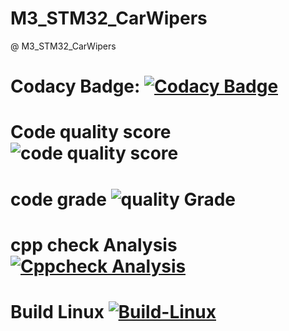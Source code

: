 # M3_STM32_CarWipers

@ M3_STM32_CarWipers

# Codacy Badge: [![Codacy Badge](https://app.codacy.com/project/badge/Grade/d1481f91746a4da0b20130d84d2ef230)](https://www.codacy.com/gh/pradeeppisini/M3_STM32_CarWipers/dashboard?utm_source=github.com&amp;utm_medium=referral&amp;utm_content=pradeeppisini/M3_STM32_CarWipers&amp;utm_campaign=Badge_Grade)

# Code quality score ![code quality score](https://api.codiga.io/project/33328/score/svg)

# code grade ![quality Grade](https://api.codiga.io/project/33328/status/svg)

# cpp check Analysis [![Cppcheck Analysis](https://github.com/pradeeppisini/M3_STM32_CarWipers/actions/workflows/cppcheck_Analyse.yml/badge.svg)](https://github.com/pradeeppisini/M3_STM32_CarWipers/actions/workflows/cppcheck_Analyse.yml)

# Build Linux [![Build-Linux](https://github.com/pradeeppisini/M3_STM32_CarWipers/actions/workflows/Build%20on%20Linux.yml/badge.svg)](https://github.com/pradeeppisini/M3_STM32_CarWipers/actions/workflows/Build%20on%20Linux.yml)
